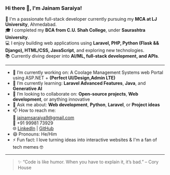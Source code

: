 ### Hi there 👋, I'm Jainam Saraiya!

🚀 I'm a passionate full-stack developer currently pursuing my **MCA at LJ University**, Ahmedabad.  
🎓 I completed my **BCA from C.U. Shah College**, under **Saurashtra University**.  
💻 I enjoy building web applications using **Laravel, PHP, Python (Flask && Django), HTML/CSS, JavaScript**, and exploring new technologies.  
📚 Currently diving deeper into **AI/ML, full-stack development, and APIs**.

---

- 🔭 I’m currently working on: A Coolage Management Systems web Portal using ASP.NET + **(Perfect UI/Design,Admin LTE)**  
- 🌱 I’m currently learning: **Laravel Advanced Features**, **Java**, and **Generative AI**  
- 👯 I’m looking to collaborate on: **Open-source projects**, **Web development**, or anything innovative  
- 💬 Ask me about: **Web development**, **Python**, **Laravel**, or **Project ideas**  
- 📫 How to reach me:  
  📧 jainamsaraiya9@gmail.com  
  📱 +91 99981 73929  
  🌐 [LinkedIn](https://www.linkedin.com/in/jainam-bharvad?utm_source=share&utm_campaign=share_via&utm_content=profile&utm_medium=android_app) | [GitHub](https://github.com/jainambharvad9)  
- 😄 Pronouns: He/Him  
- ⚡ Fun fact: I love turning ideas into interactive websites & I'm a fan of tech memes 🤓

---

> ✨ “Code is like humor. When you have to explain it, it’s bad.” – Cory House  

<!---
jainambharvad9/jainambharvad9 is a ✨ special ✨ repository because its `README.md` (this file) appears on your GitHub profile.
You can click the Preview link to take a look at your changes.
--->
